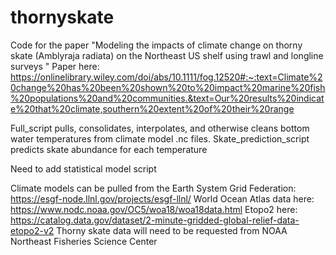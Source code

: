# thornyskate
Code for the paper "Modeling the impacts of climate change on thorny skate (Amblyraja radiata) on the Northeast US shelf using trawl and longline surveys "
Paper here: https://onlinelibrary.wiley.com/doi/abs/10.1111/fog.12520#:~:text=Climate%20change%20has%20been%20shown%20to%20impact%20marine%20fish%20populations%20and%20communities.&text=Our%20results%20indicate%20that%20climate,southern%20extent%20of%20their%20range

Full_script pulls, consolidates, interpolates, and otherwise cleans bottom water temperatures from climate model .nc files.
Skate_prediction_script predicts skate abundance for each temperature

Need to add statistical model script


Climate models can be pulled from the Earth System Grid Federation: https://esgf-node.llnl.gov/projects/esgf-llnl/
World Ocean Atlas data here: https://www.nodc.noaa.gov/OC5/woa18/woa18data.html
Etopo2 here: https://catalog.data.gov/dataset/2-minute-gridded-global-relief-data-etopo2-v2
Thorny skate data will need to be requested from NOAA Northeast Fisheries Science Center
